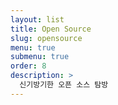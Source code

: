 ```yaml
---
layout: list
title: Open Source
slug: opensource
menu: true
submenu: true
order: 8
description: >
  신기방기한 오픈 소스 탐방
---
```

